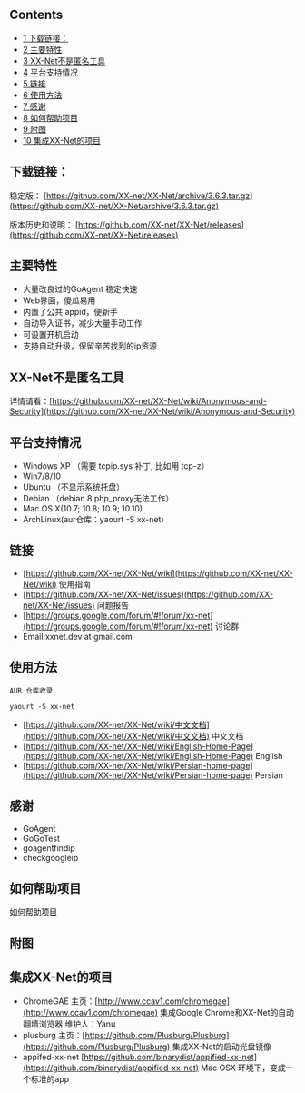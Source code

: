 ## Contents

*   [1 下载链接：](#.E4.B8.8B.E8.BD.BD.E9.93.BE.E6.8E.A5.EF.BC.9A)
*   [2 主要特性](#.E4.B8.BB.E8.A6.81.E7.89.B9.E6.80.A7)
*   [3 XX-Net不是匿名工具](#XX-Net.E4.B8.8D.E6.98.AF.E5.8C.BF.E5.90.8D.E5.B7.A5.E5.85.B7)
*   [4 平台支持情况](#.E5.B9.B3.E5.8F.B0.E6.94.AF.E6.8C.81.E6.83.85.E5.86.B5)
*   [5 链接](#.E9.93.BE.E6.8E.A5)
*   [6 使用方法](#.E4.BD.BF.E7.94.A8.E6.96.B9.E6.B3.95)
*   [7 感谢](#.E6.84.9F.E8.B0.A2)
*   [8 如何帮助项目](#.E5.A6.82.E4.BD.95.E5.B8.AE.E5.8A.A9.E9.A1.B9.E7.9B.AE)
*   [9 附图](#.E9.99.84.E5.9B.BE)
*   [10 集成XX-Net的项目](#.E9.9B.86.E6.88.90XX-Net.E7.9A.84.E9.A1.B9.E7.9B.AE)

## 下载链接：

稳定版： [https://github.com/XX-net/XX-Net/archive/3.6.3.tar.gz](https://github.com/XX-net/XX-Net/archive/3.6.3.tar.gz)

版本历史和说明： [https://github.com/XX-net/XX-Net/releases](https://github.com/XX-net/XX-Net/releases)

## 主要特性

*   大量改良过的GoAgent 稳定快速
*   Web界面，傻瓜易用
*   内置了公共 appid，便新手
*   自动导入证书，减少大量手动工作
*   可设置开机启动
*   支持自动升级，保留辛苦找到的ip资源

## XX-Net不是匿名工具

详情请看：[https://github.com/XX-net/XX-Net/wiki/Anonymous-and-Security](https://github.com/XX-net/XX-Net/wiki/Anonymous-and-Security)

## 平台支持情况

*   Windows XP （需要 tcpip.sys 补丁, 比如用 tcp-z）
*   Win7/8/10
*   Ubuntu （不显示系统托盘）
*   Debian （debian 8 php_proxy无法工作）
*   Mac OS X(10.7; 10.8; 10.9; 10.10)
*   ArchLinux(aur仓库：yaourt -S xx-net)

## 链接

*   [https://github.com/XX-net/XX-Net/wiki](https://github.com/XX-net/XX-Net/wiki) 使用指南
*   [https://github.com/XX-net/XX-Net/issues](https://github.com/XX-net/XX-Net/issues) 问题报告
*   [https://groups.google.com/forum/#!forum/xx-net](https://groups.google.com/forum/#!forum/xx-net) 讨论群
*   Email:xxnet.dev at gmail.com

## 使用方法

	AUR 仓库收录

`yaourt -S xx-net`

*   [https://github.com/XX-net/XX-Net/wiki/中文文档](https://github.com/XX-net/XX-Net/wiki/中文文档) 中文文档
*   [https://github.com/XX-net/XX-Net/wiki/English-Home-Page](https://github.com/XX-net/XX-Net/wiki/English-Home-Page) English
*   [https://github.com/XX-net/XX-Net/wiki/Persian-home-page](https://github.com/XX-net/XX-Net/wiki/Persian-home-page) Persian

## 感谢

*   GoAgent
*   GoGoTest
*   goagentfindip
*   checkgoogleip

## 如何帮助项目

[如何帮助项目](https://github.com/XX-net/XX-Net/wiki/How-to-contribute)

## 附图

## 集成XX-Net的项目

*   ChromeGAE 主页：[http://www.ccav1.com/chromegae](http://www.ccav1.com/chromegae) 集成Google Chrome和XX-Net的自动翻墙浏览器 维护人：Yanu
*   plusburg 主页：[https://github.com/Plusburg/Plusburg](https://github.com/Plusburg/Plusburg) 集成XX-Net的启动光盘镜像
*   appifed-xx-net [https://github.com/binarydist/appified-xx-net](https://github.com/binarydist/appified-xx-net) Mac OSX 环境下，变成一个标准的app